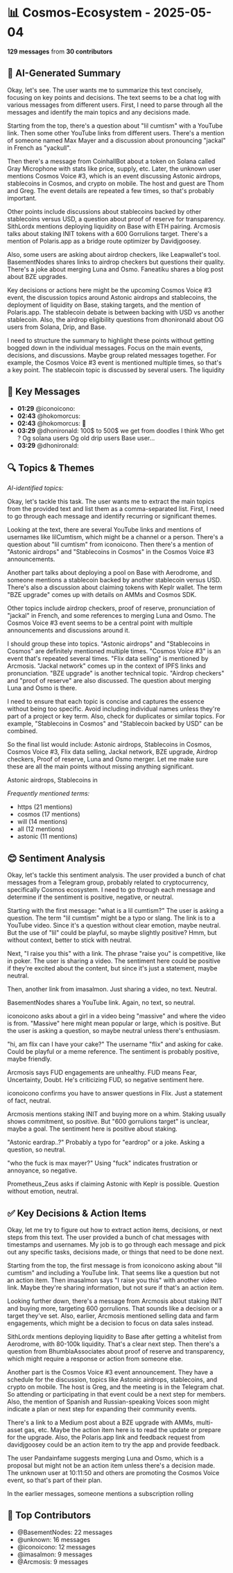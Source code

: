 # 📊 Cosmos-Ecosystem - 2025-05-04
**129 messages** from **30 contributors**

## 📝 AI-Generated Summary
<think>
Okay, let's see. The user wants me to summarize this text concisely, focusing on key points and decisions. The text seems to be a chat log with various messages from different users. First, I need to parse through all the messages and identify the main topics and any decisions made.

Starting from the top, there's a question about "lil cumtism" with a YouTube link. Then some other YouTube links from different users. There's a mention of someone named Max Mayer and a discussion about pronouncing "jackal" in French as "yackull". 

Then there's a message from CoinhallBot about a token on Solana called Gray Microphone with stats like price, supply, etc. Later, the unknown user mentions Cosmos Voice #3, which is an event discussing Astonic airdrops, stablecoins in Cosmos, and crypto on mobile. The host and guest are Thom and Greg. The event details are repeated a few times, so that's probably important.

Other points include discussions about stablecoins backed by other stablecoins versus USD, a question about proof of reserve for transparency. SithLordx mentions deploying liquidity on Base with ETH pairing. Arcmosis talks about staking INIT tokens with a 600 Gorrulions target. There's a mention of Polaris.app as a bridge route optimizer by Davidjgoosey. 

Also, some users are asking about airdrop checkers, like Leapwallet's tool. BasementNodes shares links to airdrop checkers but questions their quality. There's a joke about merging Luna and Osmo. Faneatiku shares a blog post about BZE upgrades. 

Key decisions or actions here might be the upcoming Cosmos Voice #3 event, the discussion topics around Astonic airdrops and stablecoins, the deployment of liquidity on Base, staking targets, and the mention of Polaris.app. The stablecoin debate is between backing with USD vs another stablecoin. Also, the airdrop eligibility questions from dhonironald about OG users from Solana, Drip, and Base.

I need to structure the summary to highlight these points without getting bogged down in the individual messages. Focus on the main events, decisions, and discussions. Maybe group related messages together. For example, the Cosmos Voice #3 event is mentioned multiple times, so that's a key point. The stablecoin topic is discussed by several users. The liquidity

## 💬 Key Messages
- **01:29** @iconoicono: 
- **02:43** @hokomorcus: 
- **02:43** @hokomorcus: 👀
- **03:29** @dhonironald: 100$ to 500$ we get from doodles I think 
Who get ?
Og solana users 
Og old drip users 
Base user...
- **03:29** @dhonironald: 

## 🔍 Topics & Themes
*AI-identified topics:*
> <think>
Okay, let's tackle this task. The user wants me to extract the main topics from the provided text and list them as a comma-separated list. First, I need to go through each message and identify recurring or significant themes.

Looking at the text, there are several YouTube links and mentions of usernames like lilCumtism, which might be a channel or a person. There's a question about "lil cumtism" from iconoicono. Then there's a mention of "Astonic airdrops" and "Stablecoins in Cosmos" in the Cosmos Voice #3 announcements. 

Another part talks about deploying a pool on Base with Aerodrome, and someone mentions a stablecoin backed by another stablecoin versus USD. There's also a discussion about claiming tokens with Keplr wallet. The term "BZE upgrade" comes up with details on AMMs and Cosmos SDK. 

Other topics include airdrop checkers, proof of reserve, pronunciation of "jackal" in French, and some references to merging Luna and Osmo. The Cosmos Voice #3 event seems to be a central point with multiple announcements and discussions around it.

I should group these into topics. "Astonic airdrops" and "Stablecoins in Cosmos" are definitely mentioned multiple times. "Cosmos Voice #3" is an event that's repeated several times. "Flix data selling" is mentioned by Arcmosis. "Jackal network" comes up in the context of IPFS links and pronunciation. "BZE upgrade" is another technical topic. "Airdrop checkers" and "proof of reserve" are also discussed. The question about merging Luna and Osmo is there. 

I need to ensure that each topic is concise and captures the essence without being too specific. Avoid including individual names unless they're part of a project or key term. Also, check for duplicates or similar topics. For example, "Stablecoins in Cosmos" and "Stablecoin backed by USD" can be combined. 

So the final list would include: Astonic airdrops, Stablecoins in Cosmos, Cosmos Voice #3, Flix data selling, Jackal network, BZE upgrade, Airdrop checkers, Proof of reserve, Luna and Osmo merger. Let me make sure these are all the main points without missing anything significant.
</think>

Astonic airdrops, Stablecoins in

*Frequently mentioned terms:*
- https (21 mentions)
- cosmos (17 mentions)
- will (14 mentions)
- all (12 mentions)
- astonic (11 mentions)

## 😊 Sentiment Analysis
<think>
Okay, let's tackle this sentiment analysis. The user provided a bunch of chat messages from a Telegram group, probably related to cryptocurrency, specifically Cosmos ecosystem. I need to go through each message and determine if the sentiment is positive, negative, or neutral.

Starting with the first message: "what is a lil cumtism?" The user is asking a question. The term "lil cumtism" might be a typo or slang. The link is to a YouTube video. Since it's a question without clear emotion, maybe neutral. But the use of "lil" could be playful, so maybe slightly positive? Hmm, but without context, better to stick with neutral.

Next, "I raise you this" with a link. The phrase "raise you" is competitive, like in poker. The user is sharing a video. The sentiment here could be positive if they're excited about the content, but since it's just a statement, maybe neutral.

Then, another link from imasalmon. Just sharing a video, no text. Neutral.

BasementNodes shares a YouTube link. Again, no text, so neutral.

iconoicono asks about a girl in a video being "massive" and where the video is from. "Massive" here might mean popular or large, which is positive. But the user is asking a question, so maybe neutral unless there's enthusiasm.

"hi, am flix can I have your cake?" The username "flix" and asking for cake. Could be playful or a meme reference. The sentiment is probably positive, maybe friendly.

Arcmosis says FUD engagements are unhealthy. FUD means Fear, Uncertainty, Doubt. He's criticizing FUD, so negative sentiment here.

iconoicono confirms you have to answer questions in Flix. Just a statement of fact, neutral.

Arcmosis mentions staking INIT and buying more on a whim. Staking usually shows commitment, so positive. But "600 gorrulions target" is unclear, maybe a goal. The sentiment here is positive about staking.

"Astonic eardrap..?" Probably a typo for "eardrop" or a joke. Asking a question, so neutral.

"who the fuck is max mayer?" Using "fuck" indicates frustration or annoyance, so negative.

Prometheus_Zeus asks if claiming Astonic with Keplr is possible. Question without emotion, neutral.

## ✅ Key Decisions & Action Items
<think>
Okay, let me try to figure out how to extract action items, decisions, or next steps from this text. The user provided a bunch of chat messages with timestamps and usernames. My job is to go through each message and pick out any specific tasks, decisions made, or things that need to be done next.

Starting from the top, the first message is from iconoicono asking about "lil cumtism" and including a YouTube link. That seems like a question but not an action item. Then imasalmon says "I raise you this" with another video link. Maybe they're sharing information, but not sure if that's an action item.

Looking further down, there's a message from Arcmosis about staking INIT and buying more, targeting 600 gorrulions. That sounds like a decision or a target they've set. Also, earlier, Arcmosis mentioned selling data and farm engagements, which might be a decision to focus on data sales instead.

SithLordx mentions deploying liquidity to Base after getting a whitelist from Aerodrome, with 80-100k liquidity. That's a clear next step. Then there's a question from BhumblaAssociates about proof of reserve and transparency, which might require a response or action from someone else.

Another part is the Cosmos Voice #3 event announcement. They have a schedule for the discussion, topics like Astonic airdrops, stablecoins, and crypto on mobile. The host is Greg, and the meeting is in the Telegram chat. So attending or participating in that event could be a next step for members. Also, the mention of Spanish and Russian-speaking Voices soon might indicate a plan or next step for expanding their community events.

There's a link to a Medium post about a BZE upgrade with AMMs, multi-asset gas, etc. Maybe the action item here is to read the update or prepare for the upgrade. Also, the Polaris.app link and feedback request from davidjgoosey could be an action item to try the app and provide feedback.

The user Pandainfame suggests merging Luna and Osmo, which is a proposal but might not be an action item unless there's a decision made. The unknown user at 10:11:50 and others are promoting the Cosmos Voice event, so that's part of their plan.

In the earlier messages, someone mentions a subscription rolling

## 👥 Top Contributors
- @BasementNodes: 22 messages
- @unknown: 16 messages
- @iconoicono: 12 messages
- @imasalmon: 9 messages
- @Arcmosis: 9 messages